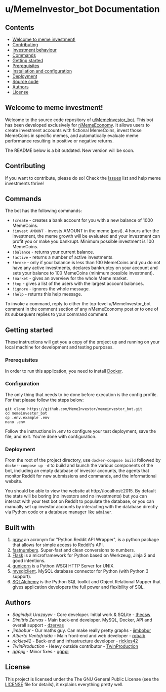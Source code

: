 # u/MemeInvestor_bot Documentation

## Contents

- [Welcome to meme investment!](#welcome-to-meme-investment)
- [Contributing](#contributing)
- [Investment behaviour](#investment-behaviour)
- [Commands](#commands)
- [Getting started](#getting-started)
- [Prerequisites](#prerequisites)
- [Installation and configuration](#installation-and-configuration)
- [Deployment](#deployment)
- [Source code](#source-code)
- [Authors](#authors)
- [License](#license)

## Welcome to meme investment!

Welcome to the source code repository of [u/MemeInvestor_bot](https://www.reddit.com/user/MemeInvestor_bot). 
This bot has been developed exclusively for [r/MemeEconomy](https://reddit.com/r/MemeEconomy/). It allows users
to create investment accounts with fictional MemeCoins, invest those MemeCoins in specific memes, and automatically
evaluate meme performance resulting in positive or negative returns.

The README below is a bit outdated. New version will be soon.

## Contributing

If you want to contribute, please do so! Check the [Issues](https://github.com/MemeInvestor/memeinvestor_bot/issues) list and help meme investments thrive!

## Commands

The bot has the following commands:

- `!create` - creates a bank account for you with a new balance of 1000
  MemeCoins.
- `!invest AMOUNT` - invests AMOUNT in the meme (post). 4 hours after the
  investment, the meme growth will be evaluated and your investment can profit
  you or make you bankrupt. Minimum possible investment is 100 MemeCoins.
- `!balance` - returns your current balance.
- `!active` - returns a number of active investments.
- `!broke` - only if your balance is less than 100 MemeCoins and you do not have
  any active investments, declares bankruptcy on your account and sets your
  balance to 100 MemeCoins (minimum possible investment). 
- `!market` - gives an overview for the whole Meme market.
- `!top` - gives a list of the users with the largest account balances.
- `!ignore` - ignores the whole message.
- `!help` - returns this help message.

To invoke a command, reply to either the top-level u/MemeInvestor_bot comment in the comment section of any
r/MemeEconomy post or to one of its subsequent replies to your command comment.

## Getting started 

These instructions will get you a copy of the project up and running on your
local machine for development and testing purposes.

### Prerequisites

In order to run this application, you need to install [Docker](https://www.docker.com/community-edition).

### Configuration

The only thing that needs to be done before execution is the config profile. For that please follow the
steps below:

```
git clone https://github.com/MemeInvestor/memeinvestor_bot.git
cd memeinvestor_bot
cp .env.example .env
nano .env
```

Follow the instructions in .env to configure your test deployment, save the file, and exit. You're
done with configuration.

### Deployment

From the root of the project directory, use `docker-compose build` followed by `docker-compose up -d`
to build and launch the various components of the bot, including an empty database of investor
accounts, the agents that monitor Reddit for new submissions and commands, and the informational
website.

You should be able to view the website at http://localhost:2015. By default the stats will be
boring (no investors and no investments) but you can interact with your test bot on Reddit to
populate the database, or you can manually set up investor accounts by interacting with the
database directly via Python code or a database manager like `adminer`.

## Built with
1. [praw](https://github.com/praw-dev/praw) an acronym for "Python Reddit API Wrapper",
is a python package that allows for simple access to Reddit's API.
2. [fastnumbers](https://pypi.org/project/fastnumbers/). Super-fast and clean conversions to numbers.
3. [Flask](http://flask.pocoo.org/) is a microframework for Python based on Werkzeug, Jinja 2 and good intentions.
4. [gunicorn](http://gunicorn.org/) is a Python WSGI HTTP Server for UNIX. 
5. [mysqlclient](https://github.com/PyMySQL/mysqlclient-python). MySQL database connector for Python (with Python 3 support).
6. [SQLAlchemy](http://www.sqlalchemy.org/) is the Python SQL toolkit and Object Relational Mapper that gives application
developers the full power and flexibility of SQL. 

## Authors

 - *Sagindyk Urazayev* - Core developer. Initial work & SQLite - [thecsw](https://github.com/thecsw)
 - *Dimitris Zervas* - Main back-end developer. MySQL, Docker, API and overall support - [dzervas](https://github.com/dzervas)
 - *jimbobur* - Our maths guy. Can make really pretty graphs - [jimbobur](https://github.com/jimbobur)
 - *Alberto Ventafridda* - Main front-end and web developer - [robalb](https://github.com/robalb)
 - *rickles42* - Back-end and infrastructure developer - [rickles42](https://github.com/rickles42)
 - *TwinProduction* - Heavy outside contributor - [TwinProduction](https://github.com/TwinProduction)
 - *ggppjj* - Minor fixes - [ggppjj](https://github.com/ggppjj)

## License

This project is licensed under the The GNU General Public License (see the
[LICENSE](./LICENSE) file for details), it explains everything pretty well.
